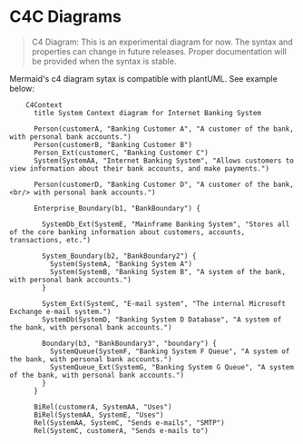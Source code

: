 # C4C Diagrams

> C4 Diagram: This is an experimental diagram for now. The syntax and properties can change in future releases. Proper documentation will be provided when the syntax is stable.

Mermaid's c4 diagram sytax is compatible with plantUML. See example below:

```mermaid-example
    C4Context
      title System Context diagram for Internet Banking System

      Person(customerA, "Banking Customer A", "A customer of the bank, with personal bank accounts.")
      Person(customerB, "Banking Customer B")
      Person_Ext(customerC, "Banking Customer C")
      System(SystemAA, "Internet Banking System", "Allows customers to view information about their bank accounts, and make payments.")

      Person(customerD, "Banking Customer D", "A customer of the bank, <br/> with personal bank accounts.")

      Enterprise_Boundary(b1, "BankBoundary") {

        SystemDb_Ext(SystemE, "Mainframe Banking System", "Stores all of the core banking information about customers, accounts, transactions, etc.")

        System_Boundary(b2, "BankBoundary2") {
          System(SystemA, "Banking System A")
          System(SystemB, "Banking System B", "A system of the bank, with personal bank accounts.")
        }

        System_Ext(SystemC, "E-mail system", "The internal Microsoft Exchange e-mail system.")
        SystemDb(SystemD, "Banking System D Database", "A system of the bank, with personal bank accounts.")

        Boundary(b3, "BankBoundary3", "boundary") {
          SystemQueue(SystemF, "Banking System F Queue", "A system of the bank, with personal bank accounts.")
          SystemQueue_Ext(SystemG, "Banking System G Queue", "A system of the bank, with personal bank accounts.")
        }
      }

      BiRel(customerA, SystemAA, "Uses")
      BiRel(SystemAA, SystemE, "Uses")
      Rel(SystemAA, SystemC, "Sends e-mails", "SMTP")
      Rel(SystemC, customerA, "Sends e-mails to")


```

